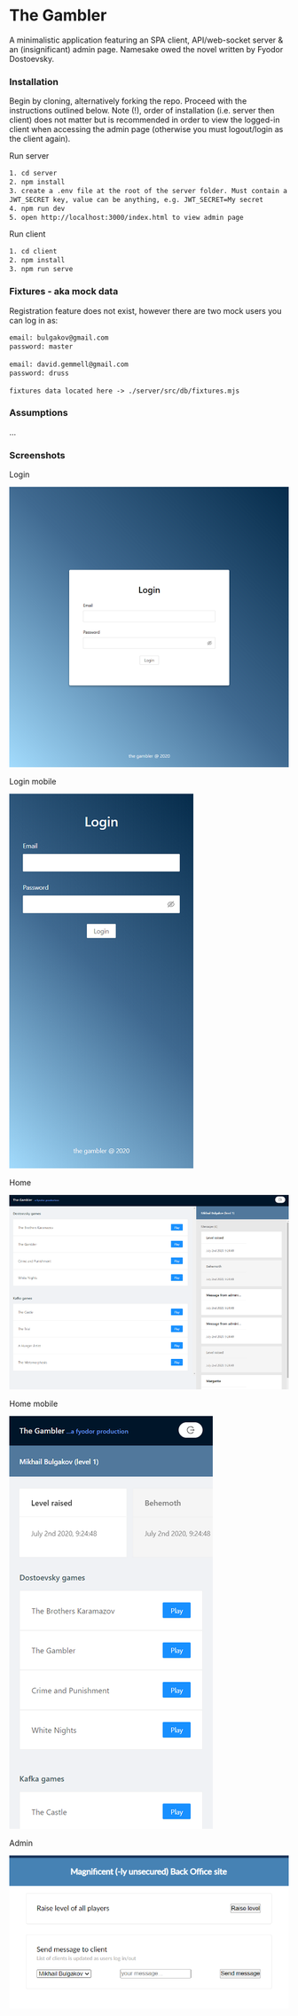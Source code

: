# The Gambler
A minimalistic application featuring an SPA client, API/web-socket server & an (insignificant) admin page. Namesake owed the novel written by Fyodor Dostoevsky.

### Installation
Begin by cloning, alternatively forking the repo. Proceed with the instructions outlined below. Note (!), order of installation (i.e. server then client) does not matter but is recommended in order to view the logged-in client when accessing the admin page (otherwise you must logout/login as the client again).

Run server
```
1. cd server
2. npm install
3. create a .env file at the root of the server folder. Must contain a JWT_SECRET key, value can be anything, e.g. JWT_SECRET=My secret
4. npm run dev
5. open http://localhost:3000/index.html to view admin page
```

Run client
```
1. cd client
2. npm install
3. npm run serve
```

### Fixtures - aka mock data
Registration feature does not exist, however there are two mock users you can log in as:

```
email: bulgakov@gmail.com
password: master

email: david.gemmell@gmail.com
password: druss

fixtures data located here -> ./server/src/db/fixtures.mjs
```

### Assumptions
...

### Screenshots

Login

![Alt text](/screenshots/login.PNG?raw=true "Login")

Login mobile

![Alt text](/screenshots/login-mobile.PNG?raw=true "Login mobile")

Home

![Alt text](/screenshots/home.PNG?raw=true "Home")

Home mobile

![Alt text](/screenshots/home-mobile.PNG?raw=true "Home mobile")

Admin

![Alt text](/screenshots/admin.PNG?raw=true "Admin")